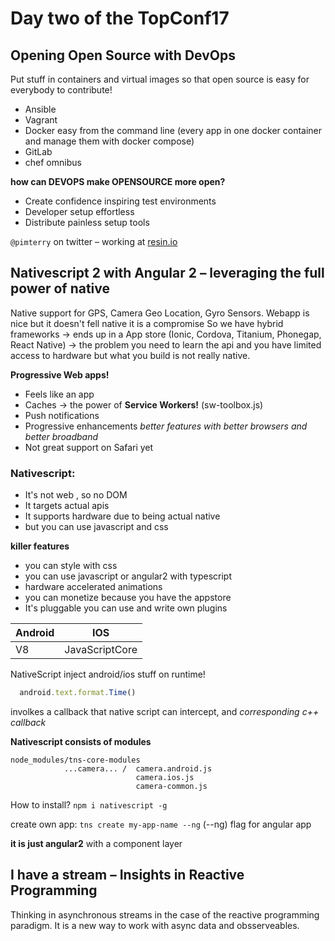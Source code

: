 # Day two of the TopConf17

## Opening Open Source with DevOps
Put stuff in containers and virtual images so that open source is easy for everybody to contribute!

* Ansible
* Vagrant
* Docker easy from the command line (every app in one docker container and manage them with docker compose)
* GitLab
* chef omnibus

**how can DEVOPS make OPENSOURCE more open?**
* Create confidence inspiring test environments
* Developer setup effortless
* Distribute painless setup tools

`@pimterry` on twitter – working at [resin.io](https://resin.io)


## Nativescript 2 with Angular 2 – leveraging the full power of native
Native support for GPS, Camera Geo Location, Gyro Sensors. Webapp is nice but it doesn't fell native it is a compromise
So we have hybrid frameworks -> ends up in a App store (Ionic, Cordova, Titanium, Phonegap, React Native) -> the problem you need to learn the api and you have limited access to hardware but what you build is not really native.

**Progressive Web apps!**
* Feels like an app
* Caches -> the power of **Service Workers!** (sw-toolbox.js)
* Push notifications
* Progressive enhancements *better features with better browsers and better broadband*
* Not great support on Safari yet

### Nativescript:
* It's not web , so no DOM
* It targets actual apis
* It supports hardware due to being actual native
* but you can use javascript and css

**killer features**
* you can style with css
* you can use javascript or angular2 with typescript
* hardware accelerated animations
* you can monetize because you have the appstore
* It's pluggable you can use and write own plugins

Android   | IOS
----------|----------------
V8        | JavaScriptCore

NativeScript inject android/ios stuff on runtime!

```javascript
  android.text.format.Time()
```
involkes a callback that native script can intercept, and *corresponding c++ callback*

**Nativescript consists of modules**
```
node_modules/tns-core-modules
            ...camera... /  camera.android.js
                            camera.ios.js
                            camera-common.js
```

How to install? `npm i nativescript -g`

create own app: `tns create my-app-name --ng` (--ng) flag for angular app

**it is just angular2** with a component layer


## I have a stream – Insights in Reactive Programming
Thinking in asynchronous streams in the case of the reactive programming paradigm.
It is a new way to work with async data and obsserveables.
